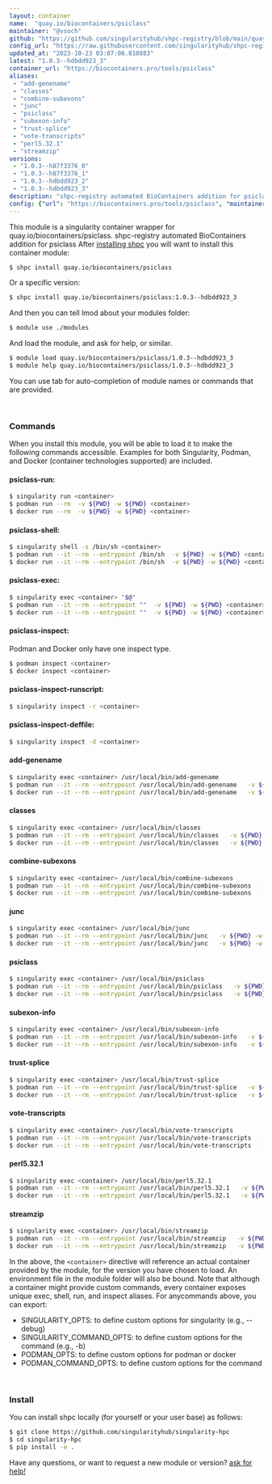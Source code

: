 ```yaml
---
layout: container
name:  "quay.io/biocontainers/psiclass"
maintainer: "@vsoch"
github: "https://github.com/singularityhub/shpc-registry/blob/main/quay.io/biocontainers/psiclass/container.yaml"
config_url: "https://raw.githubusercontent.com/singularityhub/shpc-registry/main/quay.io/biocontainers/psiclass/container.yaml"
updated_at: "2023-10-23 03:07:06.810883"
latest: "1.0.3--hdbdd923_3"
container_url: "https://biocontainers.pro/tools/psiclass"
aliases:
 - "add-genename"
 - "classes"
 - "combine-subexons"
 - "junc"
 - "psiclass"
 - "subexon-info"
 - "trust-splice"
 - "vote-transcripts"
 - "perl5.32.1"
 - "streamzip"
versions:
 - "1.0.3--h87f3376_0"
 - "1.0.3--h87f3376_1"
 - "1.0.3--hdbdd923_2"
 - "1.0.3--hdbdd923_3"
description: "shpc-registry automated BioContainers addition for psiclass"
config: {"url": "https://biocontainers.pro/tools/psiclass", "maintainer": "@vsoch", "description": "shpc-registry automated BioContainers addition for psiclass", "latest": {"1.0.3--hdbdd923_3": "sha256:89de4bb696ecf98f9aa1cbfc76fc4f07ceae5c3563a5eebd32f6e8689c55cdcf"}, "tags": {"1.0.3--h87f3376_0": "sha256:1b62a8b80e084a6b6aa11f51c5b578aa69398c6ada84e0dd13e8dd85d9a2fda2", "1.0.3--h87f3376_1": "sha256:964cd6947a5923c5c2d66b6bb28c988d97d6db0dd3fa7eb5225888a80d67ac3e", "1.0.3--hdbdd923_2": "sha256:5659e83ade16829081529f1a05274c98f41206bd407dfc8a52de6a8eacf7f950", "1.0.3--hdbdd923_3": "sha256:89de4bb696ecf98f9aa1cbfc76fc4f07ceae5c3563a5eebd32f6e8689c55cdcf"}, "docker": "quay.io/biocontainers/psiclass", "aliases": {"add-genename": "/usr/local/bin/add-genename", "classes": "/usr/local/bin/classes", "combine-subexons": "/usr/local/bin/combine-subexons", "junc": "/usr/local/bin/junc", "psiclass": "/usr/local/bin/psiclass", "subexon-info": "/usr/local/bin/subexon-info", "trust-splice": "/usr/local/bin/trust-splice", "vote-transcripts": "/usr/local/bin/vote-transcripts", "perl5.32.1": "/usr/local/bin/perl5.32.1", "streamzip": "/usr/local/bin/streamzip"}}
---
```


This module is a singularity container wrapper for quay.io/biocontainers/psiclass.
shpc-registry automated BioContainers addition for psiclass
After [installing shpc](#install) you will want to install this container module:


```bash
$ shpc install quay.io/biocontainers/psiclass
```

Or a specific version:

```bash
$ shpc install quay.io/biocontainers/psiclass:1.0.3--hdbdd923_3
```

And then you can tell lmod about your modules folder:

```bash
$ module use ./modules
```

And load the module, and ask for help, or similar.

```bash
$ module load quay.io/biocontainers/psiclass/1.0.3--hdbdd923_3
$ module help quay.io/biocontainers/psiclass/1.0.3--hdbdd923_3
```

You can use tab for auto-completion of module names or commands that are provided.

<br>

### Commands

When you install this module, you will be able to load it to make the following commands accessible.
Examples for both Singularity, Podman, and Docker (container technologies supported) are included.

#### psiclass-run:

```bash
$ singularity run <container>
$ podman run --rm  -v ${PWD} -w ${PWD} <container>
$ docker run --rm  -v ${PWD} -w ${PWD} <container>
```

#### psiclass-shell:

```bash
$ singularity shell -s /bin/sh <container>
$ podman run --it --rm --entrypoint /bin/sh  -v ${PWD} -w ${PWD} <container>
$ docker run --it --rm --entrypoint /bin/sh  -v ${PWD} -w ${PWD} <container>
```

#### psiclass-exec:

```bash
$ singularity exec <container> "$@"
$ podman run --it --rm --entrypoint ""  -v ${PWD} -w ${PWD} <container> "$@"
$ docker run --it --rm --entrypoint ""  -v ${PWD} -w ${PWD} <container> "$@"
```

#### psiclass-inspect:

Podman and Docker only have one inspect type.

```bash
$ podman inspect <container>
$ docker inspect <container>
```

#### psiclass-inspect-runscript:

```bash
$ singularity inspect -r <container>
```

#### psiclass-inspect-deffile:

```bash
$ singularity inspect -d <container>
```


#### add-genename

```bash
$ singularity exec <container> /usr/local/bin/add-genename
$ podman run --it --rm --entrypoint /usr/local/bin/add-genename   -v ${PWD} -w ${PWD} <container> -c " $@"
$ docker run --it --rm --entrypoint /usr/local/bin/add-genename   -v ${PWD} -w ${PWD} <container> -c " $@"
```


#### classes

```bash
$ singularity exec <container> /usr/local/bin/classes
$ podman run --it --rm --entrypoint /usr/local/bin/classes   -v ${PWD} -w ${PWD} <container> -c " $@"
$ docker run --it --rm --entrypoint /usr/local/bin/classes   -v ${PWD} -w ${PWD} <container> -c " $@"
```


#### combine-subexons

```bash
$ singularity exec <container> /usr/local/bin/combine-subexons
$ podman run --it --rm --entrypoint /usr/local/bin/combine-subexons   -v ${PWD} -w ${PWD} <container> -c " $@"
$ docker run --it --rm --entrypoint /usr/local/bin/combine-subexons   -v ${PWD} -w ${PWD} <container> -c " $@"
```


#### junc

```bash
$ singularity exec <container> /usr/local/bin/junc
$ podman run --it --rm --entrypoint /usr/local/bin/junc   -v ${PWD} -w ${PWD} <container> -c " $@"
$ docker run --it --rm --entrypoint /usr/local/bin/junc   -v ${PWD} -w ${PWD} <container> -c " $@"
```


#### psiclass

```bash
$ singularity exec <container> /usr/local/bin/psiclass
$ podman run --it --rm --entrypoint /usr/local/bin/psiclass   -v ${PWD} -w ${PWD} <container> -c " $@"
$ docker run --it --rm --entrypoint /usr/local/bin/psiclass   -v ${PWD} -w ${PWD} <container> -c " $@"
```


#### subexon-info

```bash
$ singularity exec <container> /usr/local/bin/subexon-info
$ podman run --it --rm --entrypoint /usr/local/bin/subexon-info   -v ${PWD} -w ${PWD} <container> -c " $@"
$ docker run --it --rm --entrypoint /usr/local/bin/subexon-info   -v ${PWD} -w ${PWD} <container> -c " $@"
```


#### trust-splice

```bash
$ singularity exec <container> /usr/local/bin/trust-splice
$ podman run --it --rm --entrypoint /usr/local/bin/trust-splice   -v ${PWD} -w ${PWD} <container> -c " $@"
$ docker run --it --rm --entrypoint /usr/local/bin/trust-splice   -v ${PWD} -w ${PWD} <container> -c " $@"
```


#### vote-transcripts

```bash
$ singularity exec <container> /usr/local/bin/vote-transcripts
$ podman run --it --rm --entrypoint /usr/local/bin/vote-transcripts   -v ${PWD} -w ${PWD} <container> -c " $@"
$ docker run --it --rm --entrypoint /usr/local/bin/vote-transcripts   -v ${PWD} -w ${PWD} <container> -c " $@"
```


#### perl5.32.1

```bash
$ singularity exec <container> /usr/local/bin/perl5.32.1
$ podman run --it --rm --entrypoint /usr/local/bin/perl5.32.1   -v ${PWD} -w ${PWD} <container> -c " $@"
$ docker run --it --rm --entrypoint /usr/local/bin/perl5.32.1   -v ${PWD} -w ${PWD} <container> -c " $@"
```


#### streamzip

```bash
$ singularity exec <container> /usr/local/bin/streamzip
$ podman run --it --rm --entrypoint /usr/local/bin/streamzip   -v ${PWD} -w ${PWD} <container> -c " $@"
$ docker run --it --rm --entrypoint /usr/local/bin/streamzip   -v ${PWD} -w ${PWD} <container> -c " $@"
```



In the above, the `<container>` directive will reference an actual container provided
by the module, for the version you have chosen to load. An environment file in the
module folder will also be bound. Note that although a container
might provide custom commands, every container exposes unique exec, shell, run, and
inspect aliases. For anycommands above, you can export:

 - SINGULARITY_OPTS: to define custom options for singularity (e.g., --debug)
 - SINGULARITY_COMMAND_OPTS: to define custom options for the command (e.g., -b)
 - PODMAN_OPTS: to define custom options for podman or docker
 - PODMAN_COMMAND_OPTS: to define custom options for the command

<br>

### Install

You can install shpc locally (for yourself or your user base) as follows:

```bash
$ git clone https://github.com/singularityhub/singularity-hpc
$ cd singularity-hpc
$ pip install -e .
```

Have any questions, or want to request a new module or version? [ask for help!](https://github.com/singularityhub/singularity-hpc/issues)